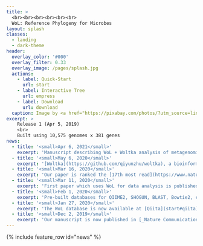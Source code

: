 ```yaml
---
title: >
  <br><br><br><br><br><br>
  WoL: Reference Phylogeny for Microbes
layout: splash
classes:
  - landing
  - dark-theme
header:
  overlay_color: '#000'
  overlay_filter: 0.33
  overlay_image: /pages/splash.jpg
  actions:
    - label: Quick-Start
      url: start
    - label: Interactive Tree
      url: empress
    - label: Download
      url: download
  caption: Image by <a href="https://pixabay.com/photos/?utm_source=link-attribution&amp;utm_medium=referral&amp;utm_campaign=image&amp;utm_content=931706">Free-Photos</a> from <a href="https://pixabay.com/?utm_source=link-attribution&amp;utm_medium=referral&amp;utm_campaign=image&amp;utm_content=931706">Pixabay</a>
excerpt: >
    Release 1 (Apr 5, 2019)
    <br>
    Built using 10,575 genomes x 381 genes
news:
  - title: '<small>Apr 6, 2021</small>'
    excerpt: 'Manuscript describing WoL + Woltka analysis of metagenomic data using **OGU** (operational genomic unit) is [preprinted](https://www.biorxiv.org/content/10.1101/2021.04.04.438427v1).'
  - title: '<small>May 6, 2020</small>'
    excerpt: '[Woltka](https://github.com/qiyunzhu/woltka), a bioinformatics package for meta''omics data analysis with WoL, is now in alpha release. Welcome to try!'
  - title: '<small>Mar 16, 2020</small>'
    excerpt: 'Our paper is ranked the [17th most read](https://www.nature.com/collections/acdgdeedhi) life and biological sciences articles from 2019 in _Nature Communications_.'
  - title: '<small>Mar 11, 2020</small>'
    excerpt: 'First paper which uses WoL for data analysis is published in [_Nature_](https://www.nature.com/articles/s41586-020-2095-1). It decodes the role of microbiome in cancer.'
  - title: '<small>Feb 1, 2020</small>'
    excerpt: 'Pre-built databases for QIIME2, SHOGUN, BLAST, Bowtie2, etc. are available for [download](download).'
  - title: '<small>Jan 27, 2020</small>'
    excerpt: 'The WoL database is now available at [Qiita](start#qiita) to allow for metagenome analysis from graphic interface.'
  - title: '<small>Dec 2, 2019</small>'
    excerpt: 'Our manuscript is now published in [_Nature Communications_](https://www.nature.com/articles/s41467-019-13443-4)!'
---
```


{% include feature_row id="news" %}
